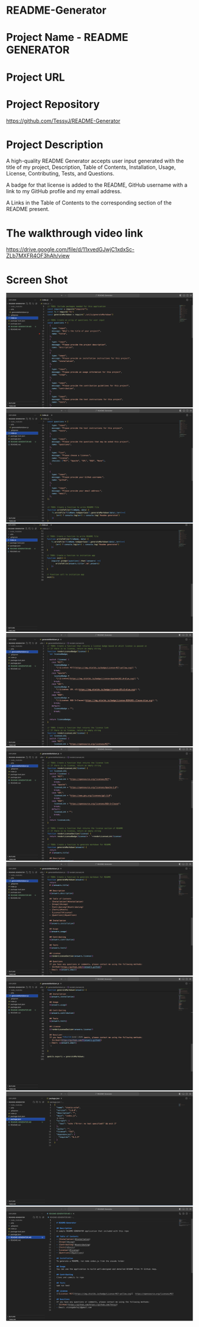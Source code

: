 # README-Generator

# Project Name - README GENERATOR

# Project URL

<!-- https://tessyj.github.io/weather-forecast/ -->

# Project Repository

https://github.com/TessyJ/README-Generator

# Project Description

A high-quality README Generator accepts user input generated with the title of my project, Description, Table of Contents, Installation, Usage, License, Contributing, Tests, and Questions.
<br>

A badge for that license is added to the README, GitHub username with a link to my GitHub profile and my email address.
<br >

A Links in the Table of Contents to the corresponding section of the README present.

# The walkthrough video link

https://drive.google.com/file/d/11xvedGJwjC1xdxSc-ZLb7MXFR4OF3hAh/view

# Screen Shot

![screenshot1](images/shot1.png)
![screenshot2](images/shot2.png)
![screenshot3](images/shot3.png)
![screenshot4](images/shot4.png)
![screenshot5](images/shot5.png)
![screenshot6](images/shot6.png)
![screenshot7](images/shot7.png)
![screenshot8](images/shot8.png)
![screenshot9](images/shot9.png)
